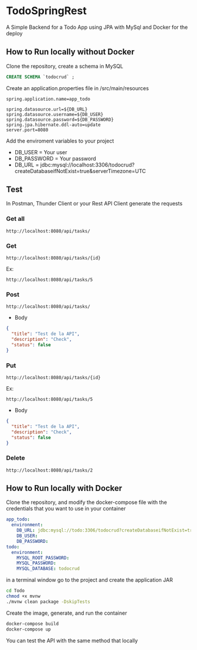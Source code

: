 # TodoSpringRest

A Simple Backend for a Todo App using JPA with MySql and Docker for the deploy

## How to Run locally without Docker

Clone the repository, create a schema in MySQL

```sql
CREATE SCHEMA `todocrud` ;
```

Create an application.properties file in /src/main/resources

```application.properties
spring.application.name=app_todo

spring.datasource.url=${DB_URL}
spring.datasource.username=${DB_USER}
spring.datasource.password=${DB_PASSWORD}
spring.jpa.hibernate.ddl-auto=update
server.port=8080
```

Add the enviroment variables to your project

- DB_USER = Your user
- DB_PASSWORD = Your password
- DB_URL = jdbc:mysql://localhost:3306/todocrud?createDatabaseifNotExist=true&serverTimezone=UTC

## Test

In Postman, Thunder Client or your Rest API Client generate the requests

### Get all

```
http://localhost:8080/api/tasks/
```

### Get

```
http://localhost:8080/api/tasks/{id}
```

Ex:

```
http://localhost:8080/api/tasks/5
```

### Post

```
http://localhost:8080/api/tasks/
```

- Body

```json
{
  "title": "Test de la API",
  "description": "Check",
  "status": false
}
```

### Put

```
http://localhost:8080/api/tasks/{id}
```

Ex:

```
http://localhost:8080/api/tasks/5
```

- Body

```json
{
  "title": "Test de la API",
  "description": "Check",
  "status": false
}
```

### Delete

```
http://localhost:8080/api/tasks/2
```

## How to Run locally with Docker

Clone the repository, and modify the docker-compose file with the credentials that you want to use in your container

```yml
app_todo:
  environment:
    DB_URL: jdbc:mysql://todo:3306/todocrud?createDatabaseifNotExist=true&serverTimezone=UTC
	DB_USER:
	DB_PASSWORD:
todo:
  environment:
    MYSQL_ROOT_PASSWORD:
	MYSQL_PASSWORD:
	MYSQL_DATABASE: todocrud

```

in a terminal window go to the project and create the application JAR

```bash
cd Todo
chmod +x mvnw
./mvnw clean package -DskipTests
```

Create the image, generate, and run the container

```bash
docker-compose build
docker-compose up
```

You can test the API with the same method that locally
